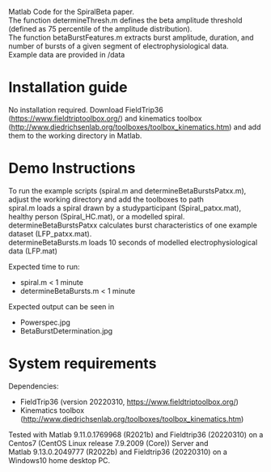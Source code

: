 Matlab Code for the SpiralBeta paper.  
The function determineThresh.m defines the beta amplitude threshold (defined as 75 percentile of the amplitude distribution).  
The function betaBurstFeatures.m extracts burst amplitude, duration, and number of bursts of a given segment of electrophysiological data.    
Example data are provided in /data  

# Installation guide
No installation required. 
Download FieldTrip36 (https://www.fieldtriptoolbox.org/) and kinematics toolbox (http://www.diedrichsenlab.org/toolboxes/toolbox_kinematics.htm) and add them to the working directory in Matlab.


# Demo Instructions
To run the example scripts (spiral.m and determineBetaBurstsPatxx.m), adjust the working directory and add the toolboxes to path  
spiral.m loads a spiral drawn by a studyparticipant (Spiral_patxx.mat), healthy person (Spiral_HC.mat), or a modelled spiral.  
determineBetaBurstsPatxx calculates burst characteristics of one example dataset (LFP_patxx.mat).  
determineBetaBursts.m loads 10 seconds of modelled electrophysiological data (LFP.mat)

Expected time to run:  
- spiral.m < 1 minute   
- determineBetaBursts.m < 1 minute   

Expected output can be seen in   
- Powerspec.jpg  
- BetaBurstDetermination.jpg  


# System requirements
Dependencies:
- FieldTrip36 (version 20220310, https://www.fieldtriptoolbox.org/) 
- Kinematics toolbox (http://www.diedrichsenlab.org/toolboxes/toolbox_kinematics.htm)


Tested with Matlab 9.11.0.1769968 (R2021b) and Fieldtrip36 (20220310) on a Centos7 (CentOS Linux release 7.9.2009 (Core)) Server and   
Matlab 9.13.0.2049777 (R2022b) and Fieldtrip36 (20220310) on a Windows10 home desktop PC.
